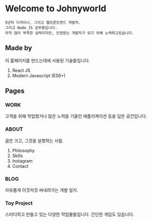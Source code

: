 # Welcome to Johnyworld
	5년차 디자이너, 그리고 웹프론트엔드 개발자.
	그리고 Node JS 공부중입니다.
	아직 많이 부족한 실력이지만, 인정받는 개발자가 되기 위해 노력하고있습니다.


## Made by
이 홈페이지를 만드는데에 사용된 기술들입니다.
1. React JS
2. Modern Javascript (ES6+)

## Pages

### WORK
고객을 위해 작업했거나 많은 노력을 기울인 애플리케이션 등을 담은 공간입니다.

### ABOUT
꿈은 크고, 그것을 실행하는 사람.
1. Philosophy
2. Skills
3. Instagram
4. Contact

### BLOG
자유롭게 이것저것 써내려가는 개발 일지.

### Toy Project
스터디하고 만들고 있는 다양한 작업물들입니다. 간단한 게임도 있습니다.



